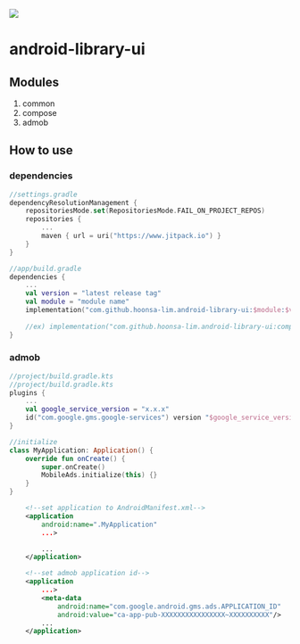 [![](https://jitpack.io/v/hoonsa-lim/android-library-ui.svg)](https://jitpack.io/#hoonsa-lim/android-library-ui)

# android-library-ui
## Modules
1. common
2. compose
3. admob

## How to use
### dependencies
```kotlin
//settings.gradle
dependencyResolutionManagement {
    repositoriesMode.set(RepositoriesMode.FAIL_ON_PROJECT_REPOS)
    repositories {
        ...
        maven { url = uri("https://www.jitpack.io") }
    }
}

//app/build.gradle
dependencies {
    ...
    val version = "latest release tag"
    val module = "module name"
    implementation("com.github.hoonsa-lim.android-library-ui:$module:$version")
    
    //ex) implementation("com.github.hoonsa-lim.android-library-ui:compose:1.0.0")
}

```

### admob
```kotlin
//project/build.gradle.kts
//project/build.gradle.kts
plugins {
    ...
    val google_service_version = "x.x.x"
    id("com.google.gms.google-services") version "$google_service_version" apply false
}

//initialize
class MyApplication: Application() {
    override fun onCreate() {
        super.onCreate()
        MobileAds.initialize(this) {}
    }
}
```

```xml
    <!--set application to AndroidManifest.xml-->
    <application
        android:name=".MyApplication"
        ...>

        ...
    </application>
```
```xml
    <!--set admob application id-->
    <application
        ...>
        <meta-data
            android:name="com.google.android.gms.ads.APPLICATION_ID"
            android:value="ca-app-pub-XXXXXXXXXXXXXXXX~XXXXXXXXXX"/>
        ...
    </application>
```